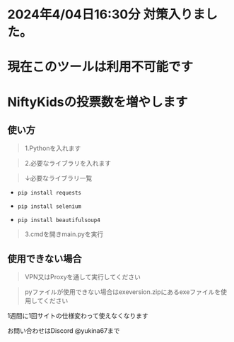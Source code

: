 # 2024年4/04日16:30分 対策入りました。


# 現在このツールは利用不可能です

# NiftyKidsの投票数を増やします

## 使い方
>1.Pythonを入れます


>2.必要なライブラリを入れます


>↓必要なライブラリ一覧


- ```pip install requests ```


- ```pip install selenium ```


- ```pip install beautifulsoup4```



> 3.cmdを開きmain.pyを実行

## 使用できない場合
>VPN又はProxyを通して実行してください


>pyファイルが使用できない場合はexeversion.zipにあるexeファイルを使用してください

1週間に1回サイトの仕様変わって使えなくなります



お問い合わせはDiscord @yukina67まで

